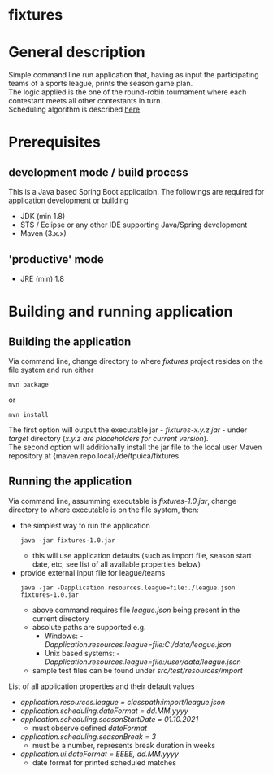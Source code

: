 # fixtures

# General description  

Simple command line run application that, having as input the participating teams of a sports league, prints the season game plan.  
The logic applied is the one of the round-robin tournament where each contestant meets all other contestants in turn.  
Scheduling algorithm is described [here](https://en.wikipedia.org/wiki/Round-robin_tournament#Circle_method)

# Prerequisites  

## development mode / build process  

This is a Java based Spring Boot application. The followings are required for application development or building  
- JDK (min 1.8)   
- STS / Eclipse or any other IDE supporting Java/Spring development  
- Maven (3.x.x) 

## 'productive' mode  
- JRE (min) 1.8  


# Building and running application  

## Building the application  

Via command line, change directory to where *fixtures* project resides on the file system and run either 
```
mvn package
```
or 
```
mvn install
```
  
The first option will output the executable jar - *fixtures-x.y.z.jar* - under *target* directory (*x.y.z are placeholders for current version*).  
The second option will additionally install the jar file to the local user Maven repository at {maven.repo.local}/de/tpuica/fixtures.  

## Running the application  


Via command line, assumming executable is *fixtures-1.0.jar*, change directory to where executable is on the file system, then:  
- the simplest way to run the application
	```
	java -jar fixtures-1.0.jar
	```
	- this will use application defaults (such as import file, season start date, etc, see list of all available properties below)  
- provide external input file for league/teams
	```
	java -jar -Dapplication.resources.league=file:./league.json fixtures-1.0.jar
	```
	- above command requires file *league.json* being present in the current directory  
	- absolute paths are supported e.g.  
		- Windows: *-Dapplication.resources.league=file:C:/data/league.json*  
		- Unix based systems: *-Dapplication.resources.league=file:/user/data/league.json*  
	- sample test files can be found under *src/test/resources/import*  
	
List of all application properties and their default values  
- *application.resources.league = classpath:import/league.json*  
- *application.scheduling.dateFormat = dd.MM.yyyy*  
- *application.scheduling.seasonStartDate = 01.10.2021*  
	- must observe defined *dateFormat*
- *application.scheduling.seasonBreak = 3*
	- must be a number, represents break duration in weeks  
- *application.ui.dateFormat = EEEE, dd.MM.yyyy* 
	- date format for printed scheduled matches

